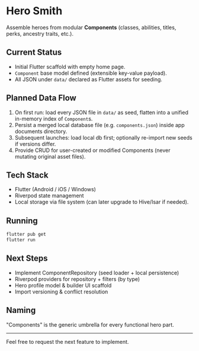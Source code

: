 # Hero Smith

Assemble heroes from modular **Components** (classes, abilities, titles, perks, ancestry traits, etc.).

## Current Status
- Initial Flutter scaffold with empty home page.
- `Component` base model defined (extensible key-value payload).
- All JSON under `data/` declared as Flutter assets for seeding.

## Planned Data Flow
1. On first run: load every JSON file in `data/` as seed, flatten into a unified in-memory index of `Component`s.
2. Persist a merged local database file (e.g. `components.json`) inside app documents directory.
3. Subsequent launches: load local db first; optionally re-import new seeds if versions differ.
4. Provide CRUD for user-created or modified Components (never mutating original asset files).

## Tech Stack
- Flutter (Android / iOS / Windows)
- Riverpod state management
- Local storage via file system (can later upgrade to Hive/Isar if needed).

## Running
```bash
flutter pub get
flutter run
```

## Next Steps
- Implement ComponentRepository (seed loader + local persistence)
- Riverpod providers for repository + filters (by type)
- Hero profile model & builder UI scaffold
- Import versioning & conflict resolution

## Naming
"Components" is the generic umbrella for every functional hero part.

---
Feel free to request the next feature to implement.
